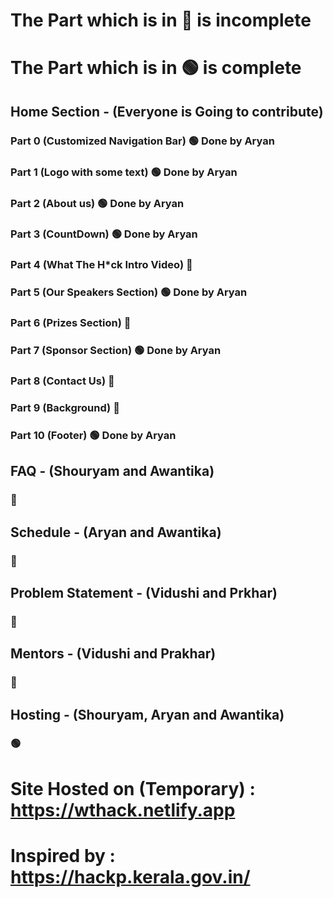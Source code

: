 # The Part which is in :red_circle: is incomplete 
# The Part which is in :green_circle: is complete

## Home Section - (Everyone is Going to contribute)
### Part 0 (Customized Navigation Bar) :green_circle: Done by Aryan
### Part 1 (Logo with some text) :green_circle: Done by Aryan
### Part 2 (About us) :green_circle: Done by Aryan
### Part 3 (CountDown) :green_circle: Done by Aryan
### Part 4 (What The H*ck Intro Video) :red_circle:
### Part 5 (Our Speakers Section) :green_circle: Done by Aryan
### Part 6 (Prizes Section) :red_circle:
### Part 7 (Sponsor Section) :green_circle: Done by Aryan
### Part 8 (Contact Us) :red_circle:
### Part 9 (Background) :red_circle:
### Part 10 (Footer) :green_circle: Done by Aryan

## FAQ - (Shouryam and Awantika)
### :red_circle:

## Schedule - (Aryan and Awantika)
### :red_circle:

## Problem Statement - (Vidushi and Prkhar)
### :red_circle:

## Mentors - (Vidushi and Prakhar)
### :red_circle:

## Hosting - (Shouryam, Aryan and Awantika)
### :green_circle:

# Site Hosted on (Temporary) : https://wthack.netlify.app
# Inspired by : https://hackp.kerala.gov.in/
